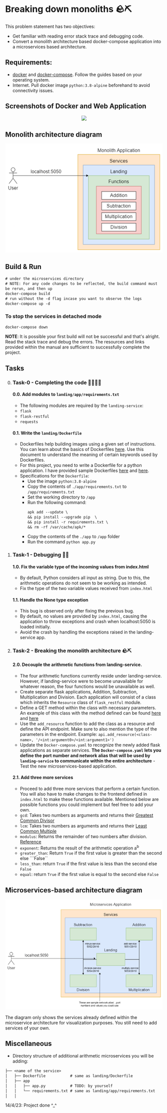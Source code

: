 # Breaking down monoliths 🪨⛏️

This problem statement has two objectives:
- Get familiar with reading error stack trace and debugging code.
- Convert a monolith architecture based docker-compose application into a microservices based architecture.  

## Requirements:
- [docker](https://docs.docker.com/engine/) and [docker-compose](https://docs.docker.com/compose/install/). Follow the guides based on your operating system.
- Internet. Pull docker image `python:3.8-alpine` beforehand to avoid connectivity issues.

## Screenshots of Docker and Web Application

<p align="center">
  <img src='https://user-images.githubusercontent.com/116265318/233836300-ac1b2cc0-1d4f-4b2e-b939-3de307b8ca8e.jpeg' />
</p>


## Monolith architecture diagram
<p align="center">
  <img src="docs/microservices-initial.drawio.png" />
</p>

## Build & Run
```
# under the microservices directory
# NOTE: For any code changes to be reflected, the build command must be rerun, and then up
docker-compose build
# run without the -d flag incase you want to observe the logs
docker-compose up -d
```
### To stop the services in detached mode
```
docker-compose down
```

**NOTE**: It is possible your first build will not be successful and that's alright. Read the stack trace and debug the errors. The resources and links provided within the manual are sufficient to successfully complete the project.

## Tasks
0. ### Task-0 - Completing the code 👨‍💻👩‍💻
    #### 0.0. Add modules to ```landing/app/requirements.txt```
      - The following modules are required by the ```landing-service```:
      - ```flask```
      - ```flask-restful```
      - ```requests```
    #### 0.1. Write the ```landing/Dockerfile```
      - Dockerfiles help building images using a given set of instructions. You can learn about the basics of Dockerfiles [here](https://docs.docker.com/engine/reference/builder/). Use this document to understand the meaning of certain keywords used by Dockerfiles.
      - For this project, you need to write a Dockerfile for a python application. I have provided sample Dockerfiles [here](https://docs.docker.com/language/python/build-images/) and [here](https://hasura.io/blog/how-to-write-dockerfiles-for-python-web-apps-6d173842ae1d/). 
      - Specifications for the ```Dockerfile```:
          - Use the image ```python:3.8-alpine```
          - Copy the contents of ```./app/requirements.txt``` to ```/app/requirements.txt```
          - Set the working directory to ```/app```
          - Run the following command: 
            ```
            apk add --update \
            && pip install --upgrade pip  \
            && pip install -r requirements.txt \
            && rm -rf /var/cache/apk/*
            ```
          - Copy the contents of the ```./app``` to ```/app``` folder
          - Run the command ```python app.py```
1. ### Task-1 - Debugging 🐛🔨
    #### 1.0. Fix the variable type of the incoming values from index.html
      - By default, Python considers all input as string. Due to this, the arithmetic operations do not seem to be working as intended. 
      - Fix the type of the two variable values received from ```index.html```
    #### 1.1. Handle the None type exception 
      - This bug is observed only after fixing the previous bug.
      - By default, no values are provided by ```index.html```, causing the application to throw exceptions and crash when localhost:5050 is loaded initially.
      - Avoid the crash by handling the exceptions raised in the landing-service app.

2. ### Task-2 - Breaking the monolith architecture 🪨⛏️
    #### 2.0. Decouple the arithmetic functions from landing-service.
      - The four arithmetic functions currently reside under landing-service. However, if landing-service were to become unavailable for whatever reason, the four functions would be unavailable as well.
      - Create separate flask applications, Addition, Subtraction, Multiplication and Division. Each application will consist of a class which inherits the ```Resource``` class of ```flask_restful``` module. 
      - Define a GET method within the class with necessary parameters. An example of this class with the method defined can be found [here](https://stackoverflow.com/questions/25098661/flask-restful-add-resource-parameters) and [here](https://lovelace.oulu.fi/ohjelmoitava-web/programmable-web-project-spring-2019/implementing-rest-apis-with-flask/)
      - Use the ```add_resource``` function to add the class as a resource and define the API endpoint. Make sure to also mention the type of the parameters in the endpoint. 
       Example: ```api.add_resource(<class-name>, '/<int:argument0>/<int:argument1>')```
      - Update the ```Docker-compose.yaml``` to recognize the newly added flask applications as separate services. **The ```Docker-compose.yaml``` lets you define the port number and network alias that will be used by ```landing-service``` to communicate within the entire architecture**
       - Test the new microservices-based application. 
    #### 2.1. Add three more services
      - Proceed to add three more services that perform a certain function. You will also have to make changes to the frontend defined in ```index.html``` to make these functions available. Mentioned below are possible functions you could implement but feel free to add your own.
      - ```gcd```: Takes two numbers as arguments and returns their [Greatest Common Divisor](https://en.wikipedia.org/wiki/Greatest_common_divisor)
      - ```lcm```: Takes two numbers as arguments and returns their [Least Common Multiple](https://en.wikipedia.org/wiki/Least_common_multiple)
      - ```modulus```: Returns the remainder of two numbers after division. [Reference](https://en.wikipedia.org/wiki/Remainder)
      - ```exponent```: Returns the result of the arithmetic operation a<sup>b</sup>
      - ```greater_than```: Return ```True``` if the first value is greater than the second else ```False``
      - ```less_than```: return ```True``` if the first value is less than the second else ```False```
      - ```equal```: return ```True``` if the first value is equal to the second else ```False```


## Microservices-based architecture diagram
<p align="center">
  <img src="docs/microservices-final.drawio.png" />
  
<h7 align="center">The diagram only shows the services already defined within the microservice architecture for visualization purposes. You still need to add services of your own.</h7>

</p>


## Miscellaneous
- Directory structure of additional arithmetic microservices you will be adding:
```
├── <name of the service>
│   ├── Dockerfile           # same as landing/Dockerfile
│   ├── app
│   │   ├── app.py           # TODO: by yourself
│   │   └── requirements.txt # same as landing/app/requirements.txt
│   │  
```
14/4/23: Project done ^_^


